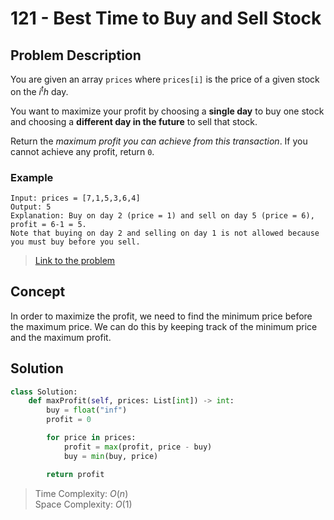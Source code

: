 # 121 - Best Time to Buy and Sell Stock

## Problem Description

You are given an array `prices` where `prices[i]` is the price of a given stock on the $i^th$ day.

You want to maximize your profit by choosing a **single day** to buy one stock and choosing a **different day in the future** to sell that stock.

Return the *maximum profit you can achieve from this transaction*. If you cannot achieve any profit, return `0`.

### Example

```text
Input: prices = [7,1,5,3,6,4]
Output: 5
Explanation: Buy on day 2 (price = 1) and sell on day 5 (price = 6), profit = 6-1 = 5.
Note that buying on day 2 and selling on day 1 is not allowed because you must buy before you sell.
```

> [Link to the problem](https://leetcode.com/problems/best-time-to-buy-and-sell-stock)

## Concept

In order to maximize the profit, we need to find the minimum price before the maximum price. We can do this by keeping track of the minimum price and the maximum profit.

## Solution

```python
class Solution:
    def maxProfit(self, prices: List[int]) -> int:
        buy = float("inf")
        profit = 0

        for price in prices:
            profit = max(profit, price - buy)
            buy = min(buy, price)

        return profit
```

> Time Complexity: $O(n)$ \
> Space Complexity: $O(1)$
